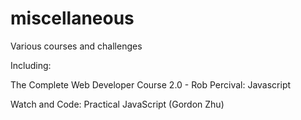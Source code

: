 # miscellaneous
Various courses and challenges

Including:

The Complete Web Developer Course 2.0 - Rob Percival: Javascript

Watch and Code: Practical JavaScript (Gordon Zhu)


